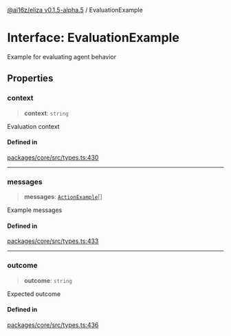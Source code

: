 [@ai16z/eliza v0.1.5-alpha.5](../index.md) / EvaluationExample

# Interface: EvaluationExample

Example for evaluating agent behavior

## Properties

### context

> **context**: `string`

Evaluation context

#### Defined in

[packages/core/src/types.ts:430](https://github.com/roschler/eliza/blob/main/packages/core/src/types.ts#L430)

***

### messages

> **messages**: [`ActionExample`](ActionExample.md)[]

Example messages

#### Defined in

[packages/core/src/types.ts:433](https://github.com/roschler/eliza/blob/main/packages/core/src/types.ts#L433)

***

### outcome

> **outcome**: `string`

Expected outcome

#### Defined in

[packages/core/src/types.ts:436](https://github.com/roschler/eliza/blob/main/packages/core/src/types.ts#L436)
